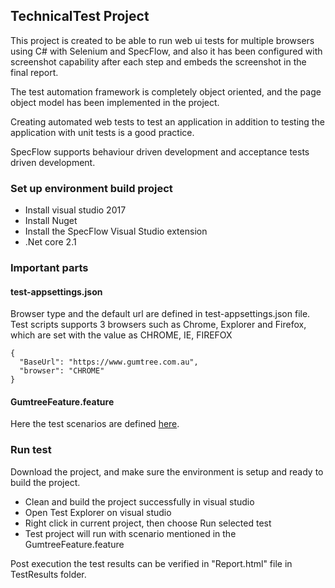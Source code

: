 ## TechnicalTest Project
This project is created to be able to run web ui tests for multiple browsers using C# with Selenium and SpecFlow, and also it has been configured with screenshot capability after each step and embeds the screenshot in the final report.

The test automation framework is completely object oriented, and the page object model has been implemented in the project.

Creating automated web tests to test an application in addition to testing the application with unit tests is a good practice. 

SpecFlow supports behaviour driven development and acceptance tests driven development.

### Set up environment build project
- Install visual studio 2017
- Install Nuget
- Install the SpecFlow Visual Studio extension
- .Net core 2.1

### Important parts
#### test-appsettings.json
Browser type and the default url are defined in test-appsettings.json file. Test scripts supports 3 browsers such as Chrome, Explorer and Firefox, which are set with the value as CHROME, IE, FIREFOX 

```
{
  "BaseUrl": "https://www.gumtree.com.au",
  "browser": "CHROME"
}

```
#### GumtreeFeature.feature
Here the test scenarios are defined [here](https://github.com/tmhai7th1/TechnicalTest/blob/master/TestApplication.UiTests/Features/GumtreeFeature.feature).

### Run test
Download the project, and make sure the environment is setup and ready to build the project.
 - Clean and build the project successfully in visual studio
 - Open Test Explorer on visual studio
 - Right click in current project, then choose Run selected test
 - Test project will run with scenario mentioned in the GumtreeFeature.feature 
 
Post execution the test results can be verified in "Report.html" file in TestResults folder.
